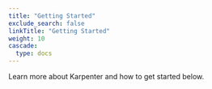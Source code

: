 ```yaml
---
title: "Getting Started"
exclude_search: false
linkTitle: "Getting Started"
weight: 10
cascade:
  type: docs
---
```


 Learn more about Karpenter and how to get started below.
